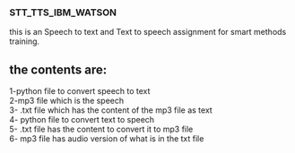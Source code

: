 ### STT_TTS_IBM_WATSON 
this is an Speech to text and Text to speech assignment for smart methods training. <br>

## the contents are:
 1-python file to convert speech to text <br>
 2-mp3 file which is the speech <br>
 3- .txt file which has the content of the mp3 file as text <br>
 4- python file to convert text to speech <br>
 5- .txt file has the content to convert it to mp3 file <br>
 6- mp3 file has audio version of what is in the txt file <br>
